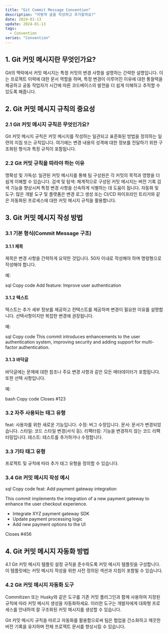```yaml
---
title: "Git Commit Message Convention"
description: "어떻게 글을 작성하고 추가할까요?"
date: 2024-01-13
update: 2024-01-13
tags:
  - Convention
series: "Convention"
---
```


## 1. Git 커밋 메시지란 무엇인가요?
   Git의 맥락에서 커밋 메시지는 특정 커밋의 변경 사항을 설명하는 간략한 설명입니다. 이는 프로젝트 이력에 대한 문서 역할을 하며, 특정 변경이 이루어진 이유에 대한 통찰력을 제공하고 공동 작업자가 시간에 따른 코드베이스의 발전을 더 쉽게 이해하고 추적할 수 있도록 해줍니다.

## 2. Git 커밋 메시지 규칙의 중요성
### 2.1 Git 커밋 메시지 규칙은 무엇인가요?
   Git 커밋 메시지 규칙은 커밋 메시지를 작성하는 일관되고 표준화된 방법을 정의하는 일련의 지침 또는 규칙입니다. 여기에는 변경 내용의 성격에 대한 정보를 전달하기 위한 구조화된 형식과 특정 규칙이 포함됩니다.

### 2.2 Git 커밋 규칙을 따라야 하는 이유
명확성 및 가독성: 일관된 커밋 메시지를 통해 팀 구성원은 각 커밋의 목적과 영향을 더 쉽게 이해할 수 있습니다.
검색 및 탐색: 체계적으로 구성된 커밋 메시지는 버전 기록 검색 기능을 향상시켜 특정 변경 사항을 신속하게 식별하는 데 도움이 됩니다.
자동화 및 도구: 많은 개발 도구 및 플랫폼은 변경 로그 생성 또는 CI/CD 파이프라인 트리거와 같은 자동화된 프로세스에 대한 커밋 메시지 규칙을 활용합니다.

## 3. Git 커밋 메시지 작성 방법
### 3.1 기본 형식(Commit Message 구조)
#### 3.1.1 제목
   제목은 변경 사항을 간략하게 요약한 것입니다. 50자 이내로 작성해야 하며 명령형으로 작성해야 합니다.

예:

sql
Copy code
Add feature: Improve user authentication

#### 3.1.2 텍스트
텍스트는 추가 세부 정보를 제공하고 컨텍스트를 제공하며 변경이 필요한 이유를 설명합니다. 선택사항이지만 복잡한 변경에 권장됩니다.

예:

sql
Copy code
This commit introduces enhancements to the user authentication system, improving security and adding support for multi-factor authentication.
#### 3.1.3 바닥글
바닥글에는 문제에 대한 참조나 주요 변경 사항과 같은 모든 메타데이터가 포함됩니다. 또한 선택 사항입니다.

예:

bash
Copy code
Closes #123
### 3.2 자주 사용되는 태그 유형
feat: 사용자를 위한 새로운 기능입니다.
수정: 버그 수정입니다.
문서: 문서가 변경되었습니다.
스타일: 코드 스타일 변경(서식 등).
리팩터링: 기능을 변경하지 않는 코드 리팩터링입니다.
테스트: 테스트를 추가하거나 수정합니다.
### 3.3 기타 태그 유형
프로젝트 및 규칙에 따라 추가 태그 유형을 정의할 수 있습니다.

### 3.4 Git 커밋 메시지 작성 예시
sql
Copy code
feat: Add payment gateway integration

This commit implements the integration of a new payment gateway to enhance the user checkout experience.

- Integrate XYZ payment gateway SDK
- Update payment processing logic
- Add new payment options to the UI

Closes #456
## 4. Git 커밋 메시지 자동화 방법
   4.1 Git 커밋 메시지 템플릿 설정
   규칙을 준수하도록 커밋 메시지 템플릿을 구성합니다. 이 템플릿에는 커밋 메시지 작성을 위한 사전 정의된 섹션과 지침이 포함될 수 있습니다.

### 4.2 Git 커밋 메시지 자동화 도구
Commitizen 또는 Husky와 같은 도구를 기존 커밋 플러그인과 함께 사용하여 지정된 규칙에 따라 커밋 메시지 생성을 자동화하세요. 이러한 도구는 개발자에게 대화형 프로세스를 안내하여 잘 구조화된 커밋 메시지를 생성할 수 있습니다.

Git 커밋 메시지 규칙을 따르고 자동화를 활용함으로써 팀은 협업을 간소화하고 깨끗한 버전 기록을 유지하며 전체 프로젝트 문서를 향상시킬 수 있습니다.